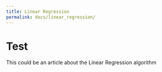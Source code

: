 ```yaml
---
title: Linear Regression
permalink: docs/linear_regression/
---
```


# Test
This could be an article about the Linear Regression algorithm
